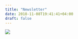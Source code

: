 ```yaml
---
title: "Newsletter"
date: 2018-11-08T19:41:41+04:00
draft: false
---
```


<img src="/images/portfoliopicture.jpg"  />
